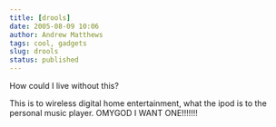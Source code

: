 ```yaml
---
title: [drools]
date: 2005-08-09 10:06
author: Andrew Matthews
tags: cool, gadgets
slug: drools
status: published
---
```


How could I live without this?

This is to wireless digital home entertainment, what the ipod is to the personal music player. OMYGOD I WANT ONE!!!!!!!

